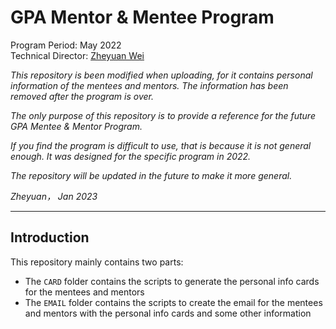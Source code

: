 # GPA Mentor & Mentee Program

Program Period: May 2022  
Technical Director: [Zheyuan Wei](https://github.com/JANERUBBISHTOEAT)

*This repository is been modified when uploading, for it contains personal information of the mentees and mentors. The information has been removed after the program is over.*

*The only purpose of this repository is to provide a reference for the future GPA Mentee & Mentor Program.*

*If you find the program is difficult to use, that is because it is not general enough. It was designed for the specific program in 2022.*

*The repository will be updated in the future to make it more general.*

*Zheyuan，*
*Jan 2023*

---

## Introduction

This repository mainly contains two parts:

- The `CARD` folder contains the scripts to generate the personal info cards for the mentees and mentors
- The `EMAIL` folder contains the scripts to create the email for the mentees and mentors with the personal info cards and some other information
